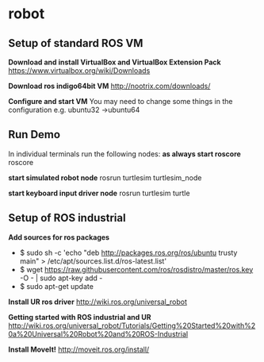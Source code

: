 # robot #

## Setup of standard ROS VM ##
**Download and install VirtualBox and VirtualBox Extension Pack**
https://www.virtualbox.org/wiki/Downloads

**Download ros indigo64bit VM**
http://nootrix.com/downloads/

**Configure and start VM**
You may need to change some things in the configuration e.g. ubuntu32 ->ubuntu64

## Run Demo ##
In individual terminals run the following nodes:
**as always start roscore**
roscore

**start simulated robot node**
rosrun turtlesim turtlesim_node

**start keyboard input driver node**
rosrun turtlesim turtle

## Setup of ROS industrial ##
**Add sources for ros packages**
- $ sudo sh -c 'echo "deb http://packages.ros.org/ros/ubuntu trusty main" > /etc/apt/sources.list.d/ros-latest.list'
- $ wget https://raw.githubusercontent.com/ros/rosdistro/master/ros.key -O - | sudo apt-key add -
- $ sudo apt-get update

**Install UR ros driver**
http://wiki.ros.org/universal_robot

**Getting started with ROS industrial and UR**
http://wiki.ros.org/universal_robot/Tutorials/Getting%20Started%20with%20a%20Universal%20Robot%20and%20ROS-Industrial

**Install MoveIt!**
http://moveit.ros.org/install/


